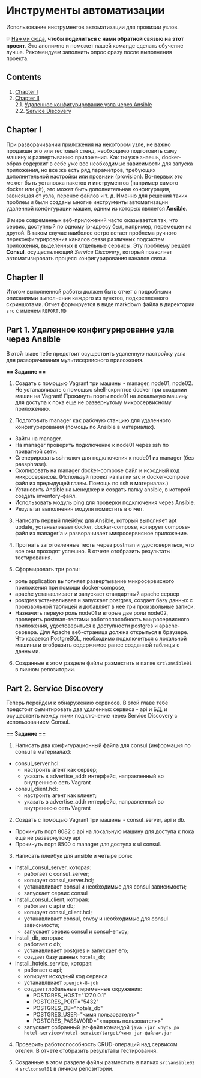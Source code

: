 # Инструменты автоматизации

Использование инструментов автоматизации для провизии узлов.

💡 [Нажми сюда](https://new.oprosso.net/p/4cb31ec3f47a4596bc758ea1861fb624), **чтобы поделиться с нами обратной связью на этот проект**. Это анонимно и поможет нашей команде сделать обучение лучше. Рекомендуем заполнить опрос сразу после выполнения проекта.

## Contents

1. [Chapter I](#chapter-i) 
2. [Chapter II](#chapter-ii) \
   2.1. [Удаленное конфигурирование узла через Ansible](#part-1-удаленное-конфигурирование-узла-через-ansible) \
   2.2. [Service Discovery](#part-2-service-discovery) 

## Chapter I

При разворачивании приложения на некотором узле, не важно продакшн это или тестовый стенд, необходимо подготовить саму машину к развертыванию приложения. Как ты уже знаешь, docker-образ содержит в себе уже все необходимые зависимости для запуска приложения, но все же есть ряд параметров, требующих дополнительной настройки или провизии (provision). Во-первых это может быть установка пакетов и инструментов (например самого docker или git), это может быть дополнительная конфигурация, зависящая от узла, перенос файлов и т. д. Именно для решения таких проблем и были созданы многие инструменты автоматизации удаленной конфигурации машин, одним из которых является **Ansible**.

В мире современных веб-приложений часто оказывается так, что сервис, доступный по одному ip-адресу был, например, перемещен на другой. В таком случае наиболее остро встает проблема ручного переконфигурирования каналов связи различных подсистем приложения, выделенных в отдельные сервисы. Эту проблему решает **Consul**, осуществляющий *Service Discovery*, который позволяет автоматизировать процесс конфигурирования каналов связи.

## Chapter II

Итогом выполненной работы должен быть отчет с подробными описаниями выполнения каждого из пунктов, подкрепленного скриншотами. Отчет формируется в виде markdown файла в директории `src` с именем `REPORT.MD`

## Part 1. Удаленное конфигурирование узла через Ansible

В этой главе тебе предстоит осуществить удаленную настройку узла для разворачивания мультисервисного приложения.

**== Задание ==**

1) Создать с помощью Vagrant три машины - manager, node01, node02. Не устанавливать с помощью shell-скриптов docker при создании машин на Vagrant! Прокинуть порты node01 на локальную машину для доступа к пока еще не развернутому микросервисному приложению.

2) Подготовить manager как рабочую станцию для удаленного конфигурирования (помощь по Ansible в материалах).
- Зайти на manager. 
- На manager проверить подключение к node01 через ssh по приватной сети. 
- Сгенерировать ssh-ключ для подключения к node01 из manager (без passphrase). 
- Скопировать на manager docker-compose файл и исходный код микросервисов. (Используй проект из папки src и docker-compose файл из предыдущей главы. Помощь по ssh в материалах.)
- Установить Ansible на менеджер и создать папку ansible, в которой создать inventory-файл. 
- Использовать модуль ping для проверки подключения через Ansible. 
- Результат выполнения модуля поместить в отчет.

3) Написать первый плейбук для Ansible, который выполняет apt update, устанавливает docker, docker-compose, копирует compose-файл из manager'а и разворачивает микросервисное приложение. 

4) Прогнать заготовленные тесты через postman и удостовериться, что все они проходят успешно. В отчете отобразить результаты тестирования.

5) Сформировать три роли: 
 - роль application выполняет развертывание микросервисного приложения при помощи docker-compose,
 - apache устанавливает и запускает стандартный apache сервер
 - postgres устанавливает и запускает postgres, создает базу данных с произвольной таблицей и добавляет в нее три произвольные записи. 
 - Назначить первую роль node01 и вторые две роли node02, проверить postman-тестами работоспособность микросервисного приложения, удостовериться в доступности postgres и apache-сервера. Для Apache веб-страница должна открыться в браузере. Что касается PostgreSQL, необходимо подключиться с локальной машины и отобразить содержимое ранее созданной таблицы с данными.

6) Созданные в этом разделе файлы разместить в папке `src\ansible01` в личном репозитории.

## Part 2. Service Discovery

Теперь перейдем к обнаружению сервисов. В этой главе тебе предстоит cымитировать два удаленных сервиса - api и БД, и осуществить между ними подключение через Service Discovery с использованием Consul.

**== Задание ==**

1) Написать два конфигурационный файла для consul (информация по consul в материалах):
- consul_server.hcl:
   - настроить агент как сервер;
   - указать в advertise_addr интерфейс, направленный во внутреннюю сеть Vagrant
- consul_client.hcl:
   - настроить агент как клиент;
   - указать в advertise_addr интерфейс, направленный во внутреннюю сеть Vagrant


2) Создать с помощью Vagrant три машины - consul_server, api и db. 
- Прокинуть порт 8082 с api на локальную машину для доступа к пока еще не развернутому api
- Прокинуть порт 8500 с manager для доступа к ui consul. 

3) Написать плейбук для ansible и четыре роли: 
- install_consul_server, которая:
   - работает с consul_server;
   - копирует consul_server.hcl;
   - устанавливает consul и необходимые для consul зависимости;
   - запускает сервис consul
- install_consul_client, которая:
   - работает с api и db;
   - копирует consul_client.hcl;
   - устанавливает consul, envoy и необходимые для consul зависимости; 
   - запускает сервис consul и consul-envoy;
- install_db, которая:
   - работает с db;
   - устанавливает postgres и запускает его;
   - создает базу данных `hotels_db`;
- install_hotels_service, которая:
   - работает с api;
   - копирует исходный код сервиса
   - устанавлвиает `openjdk-8-jdk`
   - создает глобальные переменные окружения:
      - POSTGRES_HOST="127.0.0.1"
      - POSTGRES_PORT="5432"
      - POSTGRES_DB="hotels_db"
      - POSTGRES_USER="<имя пользователя>"
      - POSTGRES_PASSWORD="<пароль пользователя>"
   - запускает собранный jar-файл командой `java -jar <путь до hotel-service>/hotel-service/target/<имя jar-файла>.jar`

4) Проверить работоспособность CRUD-операций над сервисом отелей. В отчете отобразить результаты тестирования.

5) Созданные в этом разделе файлы разместить в папках `src\ansible02` и `src\consul01` в личном репозитории.
